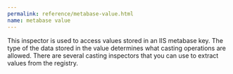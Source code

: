 ```yaml
---
permalink: reference/metabase-value.html
name: metabase value
---
```


This inspector is used to access values stored in an IIS metabase key. The type of the data stored in the value determines what casting operations are allowed. There are several casting inspectors that you can use to extract values from the registry.